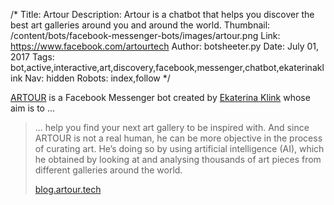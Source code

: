 /*
Title: Artour
Description: Artour is a chatbot that helps you discover the best art galleries around you and around the world.
Thumbnail: /content/bots/facebook-messenger-bots/images/artour.png
Link: https://www.facebook.com/artourtech
Author: botsheeter.py
Date: July 01, 2017
Tags: bot,active,interactive,art,discovery,facebook,messenger,chatbot,ekaterinaklink
Nav: hidden
Robots: index,follow
*/

[ARTOUR](https://www.facebook.com/artourtech) is a Facebook Messenger bot created by [Ekaterina Klink](https://twitter.com/ekaterinaklink) whose aim is to ...

> ... help you find your next art gallery to be inspired with. And since ARTOUR is not a real human, he can be more objective in the process of curating art. He’s doing so by using artificial intelligence (AI), which he obtained by looking at and analysing thousands of art pieces from different galleries around the world.
>
> [blog.artour.tech](https://blog.artour.tech)
